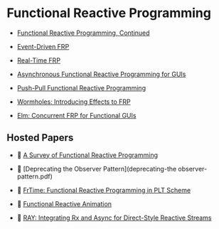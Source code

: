 # Functional Reactive Programming

* [Functional Reactive Programming, Continued](https://www.antonycourtney.com/pubs/frpcont.pdf)

* [Event-Driven FRP](http://www.cs.yale.edu/homes/zwan/papers/mcu/efrp.pdf)

* [Real-Time FRP](https://csiflabs.cs.ucdavis.edu/~johari/refs/rt-frp.pdf)

* [Asynchronous Functional Reactive Programming for GUIs](http://people.seas.harvard.edu/~chong/pubs/pldi13-elm.pdf)

* [Push-Pull Functional Reactive Programming](http://conal.net/papers/push-pull-frp/push-pull-frp.pdf)

* [Wormholes: Introducing Effects to FRP](https://www.danwc.com/data/Winograd-Cort-Wormholes.pdf)

* [Elm: Concurrent FRP for Functional GUIs](https://www.seas.harvard.edu/sites/default/files/files/archived/Czaplicki.pdf)


## Hosted Papers

* :scroll: [A Survey of Functional Reactive Programming](a-survey-of-functional-reactive-programming.pdf)

* :scroll: [Deprecating the Observer Pattern](deprecating-the observer-pattern.pdf)

* :scroll: [FrTime: Functional Reactive Programming in PLT Scheme](frp-in-plt-scheme.pdf)

* :scroll: [Functional Reactive Animation](functional-reactive-animation.pdf)

* :scroll: [RAY: Integrating Rx and Async for Direct-Style Reactive Streams](ray-integrating-rx-and-async-for-direct-style-reactive-streams.pdf)
